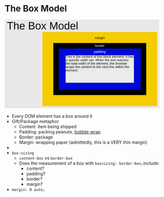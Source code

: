 # The Box Model
![box-model](../images/the-box-model.svg)

* Every DOM element has a box around it
* Gift/Package metaphor
    * Content: item being shipped
    * Padding: packing peanuts, [bubble-wrap](https://codepen.io/Calvein/pen/qOpbJL)
    * Border: package
    * Margin: wrapping paper (admittedly, this is a VERY thin margin)
* 
* `box-sizing`
    * `content-box` vs `border-box`
    * Does the measurement of a box with `boxsizing: border-box;`include:
        * content?
        * padding?
        * border?
        * margin?
* `margin: 0 auto;`